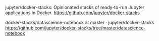 jupyter/docker-stacks: Opinionated stacks of ready-to-run Jupyter applications in Docker.  https://github.com/jupyter/docker-stacks

docker-stacks/datascience-notebook at master · jupyter/docker-stacks  https://github.com/jupyter/docker-stacks/tree/master/datascience-notebook
